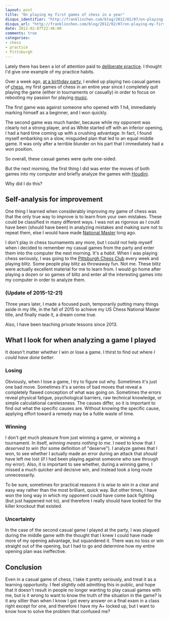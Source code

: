 ```yaml
---
layout: post
title: "On playing my first games of chess in a year"
disqus_identifier: "http://franklinchen.com/blog/2012/02/07/on-playing-my-first-games-of-chess-in-a-year/"
disqus_url: "http://franklinchen.com/blog/2012/02/07/on-playing-my-first-games-of-chess-in-a-year/"
date: 2012-02-07T22:46:00
comments: true
categories:
- chess
- practice
- Pittsburgh
---
```

Lately there has been a lot of attention paid to [deliberate practice](http://expertenough.com/1423/deliberate-practice). I thought I'd give one example of my practice habits.

Over a week ago, [at a birthday party](/blog/2012/01/27/a-new-friends-very-musical-birthday-party-changed-my-life/), I ended up playing two casual games of [chess](/categories/chess/), my first games of chess in an entire year since I completely quit playing the game (either in tournaments or casually) in order to focus on rebooting my passion for playing [music](/categories/music/).

The first game was against someone who opened with 1 h4, immediately marking himself as a beginner, and I won quickly.

The second game was much harder, because while my opponent was clearly not a strong player, and as White started off with an inferior opening, I had a hard time coming up with a crushing advantage. In fact, I found myself embarking on a slow, misguided plan that led to an equal middle game. It was only after a terrible blunder on his part that I immediately had a won position.

So overall, these casual games were quite one-sided.

But the next morning, the first thing I did was enter the moves of both games into my computer and briefly analyze the games with [Houdini](http://www.cruxis.com/chess/houdini.htm).

Why did I do this?

<!--more-->

## Self-analysis for improvement

One thing I learned when considerably improving my game of chess was that the only true way to improve is to learn from your own mistakes. These could be classified in many different ways. I was not as rigorous as I could have been (should have been) in analyzing mistakes and making sure not to repeat them, else I would have made [National Master](http://en.wikipedia.org/wiki/Chess_master) long ago.

I don't play in chess tournaments any more, but I could not help myself when i decided to remember my casual games from the party and enter them into the computer the next morning. It's a *habit*. When I was playing chess seriously, I was going to the [Pittsburgh Chess Club](http://pittsburghcc.org/) every week and playing blitz. Some people play blitz as throwaway fun. Not me. These blitz were actually excellent material for me to learn from. I would go home after playing a dozen or so games of blitz and enter all the interesting games into my computer in order to analyze them.

### (Update of 2015-12-21)

Three years later, I made a focused push, temporarily putting many
things aside in my life, in the fall of 2015 to achieve my US Chess
National Master title, and finally made it, a dream come true.

Also, I have been teaching private lessons since 2013.

## What I look for when analyzing a game I played

It doesn't matter whether I win or lose a game. I thirst to find out where *I could have done better*.

### Losing

Obviously, when I lose a game, I try to figure out why. Sometimes it's just one bad move. Sometimes it's a series of bad moves that reveal a completely flawed conception of what was going on. Sometimes the errors reveal physical fatigue, psychological barriers, raw technical knowledge, or simple calculational carelessness. The causes differ, so it is important to find out what the specific causes are. Without knowing the specific cause, applying effort toward a remedy may be a futile waste of time.

### Winning

I don't get much pleasure from just winning a game, or winning a tournament. In itself, *winning means nothing to me*. I need to know that *I deserved to win* (for some definition of "deserve"). I analyze games that I won, to see whether I actually made an error during an attack that *should* have left me lost (if I had been playing against someone who saw through my error). Also, it is important to see whether, during a winning game, I missed a much quicker and decisive win, and instead took a long route unnecessarily.

To be sure, sometimes for practical reasons it is wise to win in a clear and easy way rather than the most brilliant, quick way. But other times, I have won the long way in which my opponent could have come back fighting (but just happened not to), and therefore I really should have looked for the killer knockout that existed.

### Uncertainty

In the case of the second casual game I played at the party, I was plagued during the middle game with the thought that I knew I could have made more of my opening advantage, but squandered it. There was no loss or win straight out of the opening, but I had to go and determine how my entire opening plan was ineffective.

## Conclusion

Even in a casual game of chess, I take it pretty seriously, and treat it as a learning opportunity. I feel slightly odd admitting this in public, and hope that it doesn't result in people no longer wanting to play casual games with me, but is it wrong to want to know the truth of the situation in the game? Is it any sillier than when I know I got every answer on a final exam in a class right except for one, and therefore I have my A+ locked up, but I want to know how to solve the problem that confused me?
